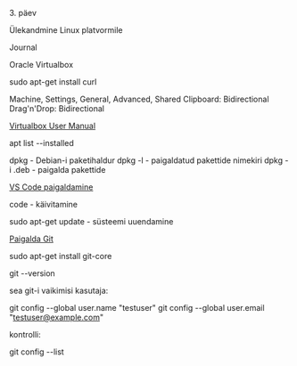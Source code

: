 
3\. päev

Ülekandmine Linux platvormile

Journal

Oracle Virtualbox

sudo apt-get install curl

Machine, Settings, General, Advanced, Shared Clipboard: Bidirectional
  Drag'n'Drop: Bidirectional

[Virtualbox User Manual](http://www.virtualbox.org/manual/)

apt list --installed

dpkg - Debian-i paketihaldur
dpkg -l - paigaldatud pakettide nimekiri
dpkg -i <file>.deb - paigalda pakettide

[VS Code paigaldamine](https://code.visualstudio.com/docs/setup/linux)

code - käivitamine

sudo apt-get update - süsteemi uuendamine

[Paigalda Git](https://www.liquidweb.com/kb/install-git-ubuntu-16-04-lts/)

sudo apt-get install git-core

git --version

sea git-i vaikimisi kasutaja:

git config --global user.name "testuser"
git config --global user.email "testuser@example.com"

kontrolli:

git config --list






